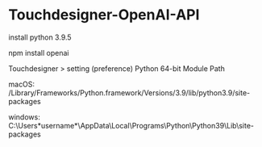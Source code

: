 # Touchdesigner-OpenAI-API

install python 3.9.5

npm install openai


Touchdesigner > setting (preference) Python 64-bit Module Path

macOS: /Library/Frameworks/Python.framework/Versions/3.9/lib/python3.9/site-packages

windows: C:\Users\*username*\AppData\Local\Programs\Python\Python39\Lib\site-packages
